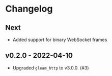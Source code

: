 # Changelog

## Next

- Added support for binary WebSocket frames

## v0.2.0 - 2022-04-10

- Upgraded `gleam_http` to v3.0.0. (#3)
